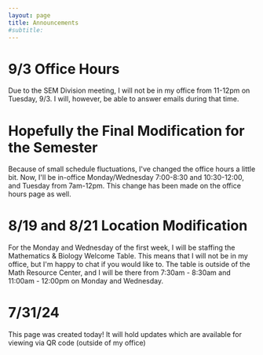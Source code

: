 ```yaml
---
layout: page
title: Announcements
#subtitle: 
---
```

# 9/3 Office Hours

Due to the SEM Division meeting, I will not be in my office from 11-12pm on Tuesday, 9/3. I will, however, be able to answer emails during that time.

# Hopefully the Final Modification for the Semester

Because of small schedule fluctuations, I've changed the office hours a little bit. Now, I'll be in-office Monday/Wednesday 7:00-8:30 and 10:30-12:00, and Tuesday from 7am-12pm. This change has been made on the office hours page as well.

# 8/19 and 8/21 Location Modification

For the Monday and Wednesday of the first week, I will be staffing the Mathematics & Biology Welcome Table. This means that I will not be in my office, but I'm happy to chat if you would like to. The table is outside of the Math Resource Center, and I will be there from 7:30am - 8:30am and 11:00am - 12:00pm on Monday and Wednesday. 

# 7/31/24
This page was created today! It will hold updates which are available for viewing via QR code (outside of my office)